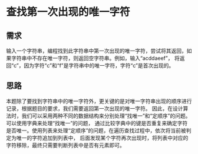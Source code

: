# 查找第一次出现的唯一字符
## 需求
输入一个字符串，编程找到此字符串中第一次出现的唯一字符，尝试将其返回，如果字符串中不存在唯一字符，则返回空字符串。例如，输入“acddaeef”，
将返回“c”，因为字符“c”和“f”是字符串中的唯一字符，字符“c”是首次出现的。

## 思路
本题除了要找到字符串中的唯一字符外，更关键的是对唯一字符串出现的顺序进行记录，根据题目的要求，我们需要返回第一次出现的唯一字符。
因此，在设计算法时，我们可以采用两种不同的数据结构来分别处理“找唯一”和“定顺序”的问题。可以使用字典来处理“找唯一”的问题，
通过比较字典中的键是否重复来确定字符是否唯一。使用列表来处理“定顺序”的问题，在遍历查找过程中，依次将当前被判定为唯一的字符追加到列表中，
后面发现某个字符再次出现时，将列表中对应的字符移除，最终只需要判断列表中是否有元素即可。